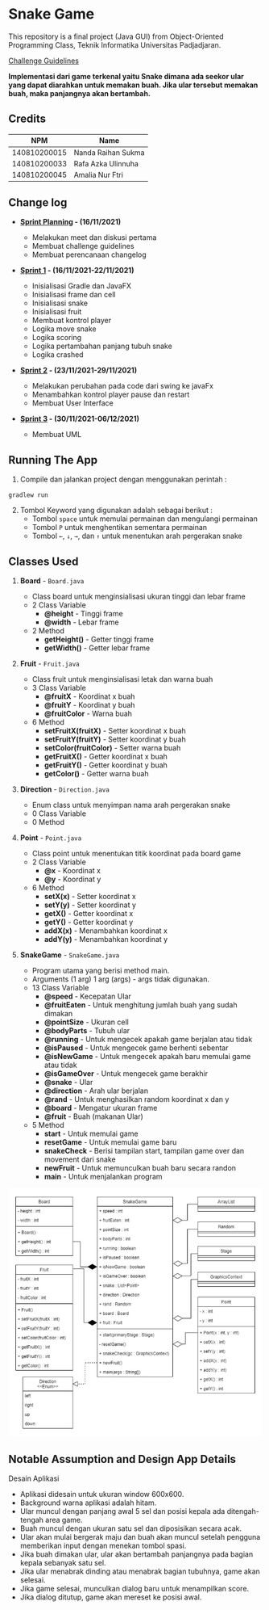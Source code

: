 # Snake Game

This repository is a final project (Java GUI) from Object-Oriented Programming Class, Teknik Informatika Universitas Padjadjaran. 

[Challenge Guidelines](challenge-guideline.md)

**Implementasi dari game terkenal yaitu Snake dimana ada seekor ular yang dapat diarahkan untuk memakan buah. Jika ular tersebut memakan buah, maka panjangnya akan bertambah.**

## Credits
| NPM           | Name                  |
| ------------- |-----------------------|
| 140810200015  | Nanda Raihan Sukma    |
| 140810200033  | Rafa Azka Ulinnuha    |
| 140810200045  | Amalia Nur Ftri       |

## Change log
- **[Sprint Planning](changelog/sprint-planning.md) - (16/11/2021)** 
   - Melakukan meet dan diskusi pertama
   - Membuat challenge guidelines
   - Membuat perencanaan changelog

- **[Sprint 1](changelog/sprint-1.md) - (16/11/2021-22/11/2021)** 
   - Inisialisasi Gradle dan JavaFX
   - Inisialisasi frame dan cell
   - Inisialisasi snake
   - Inisialisasi fruit
   - Membuat kontrol player
   - Logika move snake
   - Logika scoring
   - Logika pertambahan panjang tubuh snake
   - Logika crashed

- **[Sprint 2](changelog/sprint-2.md) - (23/11/2021-29/11/2021)** 
   - Melakukan perubahan pada code dari swing ke javaFx
   - Menambahkan kontrol player pause dan restart
   - Membuat User Interface
   
- **[Sprint 3](changelog/sprint-3.md) - (30/11/2021-06/12/2021)** 
   - Membuat UML

## Running The App

1. Compile dan jalankan project dengan menggunakan perintah :

 ```
 gradlew run
 ```

2. Tombol Keyword yang digunakan adalah sebagai berikut :
   - Tombol `space` untuk memulai permainan dan mengulangi permainan
   - Tombol `P` untuk menghentikan sementara permainan
   - Tombol `←`, `↓`, `→`, dan `↑` untuk menentukan arah pergerakan snake

## Classes Used

1. **Board** - `Board.java`
   - Class board untuk menginsialisasi ukuran tinggi dan lebar frame
   - 2 Class Variable
      - **@height** - Tinggi frame
      - **@width** - Lebar frame
   - 2 Method
      - **getHeight()** - Getter tinggi frame
      - **getWidth()** - Getter lebar frame
      
2. **Fruit** - `Fruit.java`
   - Class fruit untuk menginsialisasi letak dan warna buah
   - 3 Class Variable
      - **@fruitX** - Koordinat x buah
      - **@fruitY** - Koordinat y buah
      - **@fruitColor** - Warna buah
   - 6 Method
      - **setFruitX(fruitX)** - Setter koordinat x buah
      - **setFruitY(fruitY)** - Setter koordinat y buah
      - **setColor(fruitColor)** - Setter warna buah
      - **getFruitX()** - Getter koordinat x buah
      - **getFruitY()** - Getter koordinat y buah
      - **getColor()** - Getter warna buah

3. **Direction** - `Direction.java`
   - Enum class untuk menyimpan nama arah pergerakan snake
   - 0 Class Variable
   - 0 Method

4. **Point** - `Point.java`
   - Class point untuk menentukan titik koordinat pada board game
   - 2 Class Variable
      - **@x** - Koordinat x
      - **@y** - Koordinat y
   - 6 Method
      - **setX(x)** - Setter koordinat x
      - **setY(y)** - Setter koordinat y
      - **getX()** - Getter koordinat x
      - **getY()** - Getter koordinat y
      - **addX(x)** - Menambahkan koordinat x
      - **addY(y)** - Menambahkan koordinat y
5. **SnakeGame** - `SnakeGame.java`
   - Program utama yang berisi method main.
   - Arguments (1 arg)
     1 arg (args) - args tidak digunakan.
   - 13 Class Variable
      - **@speed** - Kecepatan Ular
      - **@fruitEaten** - Untuk menghitung jumlah buah yang sudah dimakan
      - **@pointSize** - Ukuran cell
      - **@bodyParts** - Tubuh ular 
      - **@running** -  Untuk mengecek apakah game berjalan atau tidak
      - **@isPaused** - Untuk mengecek game berhenti sebentar
      - **@isNewGame** - Untuk mengecek apakah baru memulai game atau tidak
      - **@isGameOver** - Untuk mengecek game berakhir
      - **@snake** - Ular
      - **@direction** - Arah ular berjalan
      - **@rand** - Untuk menghasilkan random koordinat x dan y
      - **@board** - Mengatur ukuran frame
      - **@fruit** - Buah (makanan Ular)
   - 5 Method
      - **start** - Untuk memulai game
      - **resetGame** - Untuk memulai game baru
      - **snakeCheck** - Berisi tampilan start, tampilan game over dan movement dari snake
      - **newFruit** - Untuk memunculkan buah baru secara randon
      - **main** - Untuk menjalankan program

![UML](/img/UML_NantiDulu.jpg "UML")

## Notable Assumption and Design App Details

Desain Aplikasi
   - Aplikasi didesain untuk ukuran window 600x600.
   - Background warna aplikasi adalah hitam.
   - Ular muncul dengan panjang awal 5 sel dan posisi kepala ada ditengah-tengah area game.
   - Buah muncul dengan ukuran satu sel dan diposisikan secara acak.
   - Ular akan mulai bergerak maju dan buah akan muncul setelah pengguna memberikan input dengan menekan tombol spasi.
   - Jika buah dimakan ular, ular akan bertambah panjangnya pada bagian kepala sebanyak satu sel.
   - Jika ular menabrak dinding atau menabrak bagian tubuhnya, game akan selesai.
   - Jika game selesai, munculkan dialog baru untuk menampilkan score.
   - Jika dialog ditutup, game akan mereset ke posisi awal.

